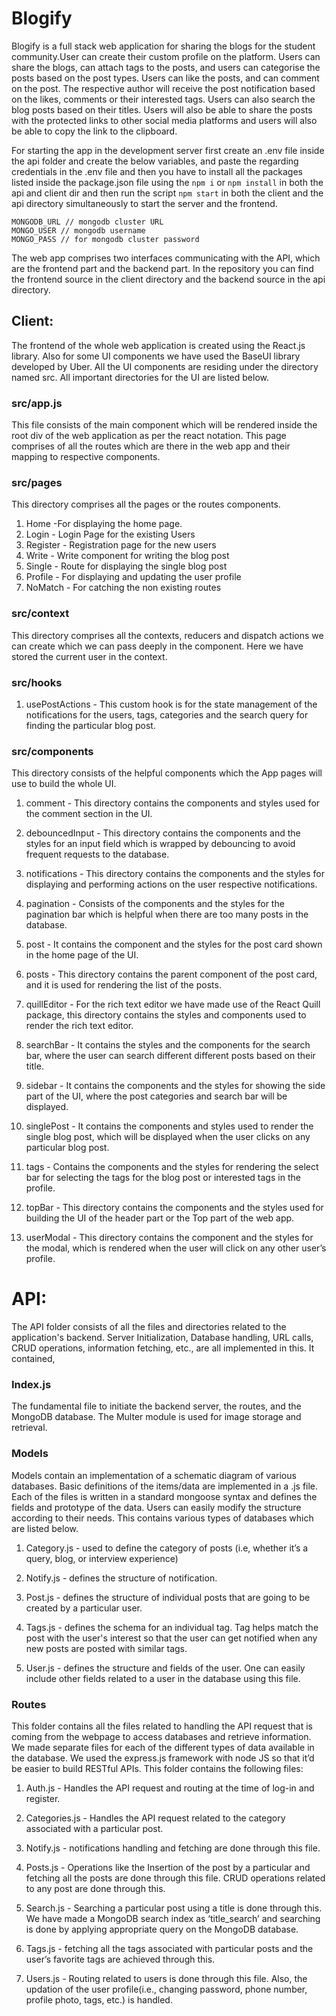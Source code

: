 # Blogify 

Blogify is a full stack web application for sharing the blogs for the student community.User can create their custom profile on the platform. Users can share the blogs, can attach tags to the posts, and users can categorise the posts based on the post types. Users can like the posts, and can comment on the post. The respective author will receive the post notification based on the likes, comments or their interested tags. Users can also search the blog posts based on their titles. Users will also be able to share the posts with the protected links to other social media platforms and users will also be able to copy the link to the clipboard. 

For starting the app in the development server first create an .env file inside the api folder and create the below variables, and paste the regarding credentials in the .env file and then you have to install all the packages listed inside the package.json file using the `npm i` or `npm install` in both the api and client dir and then run the script `npm start` in both the client and the api directory simultaneously to start the server and the frontend. 

`MONGODB_URL // mongodb cluster URL`   
`MONGO_USER // mongodb username`   
`MONGO_PASS // for mongodb cluster password`   

The web app comprises two interfaces communicating with the API, which are the frontend part and the backend part. In the repository you can find the frontend source in the client directory and the backend source in the api directory. 




## Client:
The frontend of the whole web application is created using the React.js library. Also for some UI components we have used the BaseUI library developed by Uber. All the UI components are residing under the directory named src. All important directories for the UI are listed below.  

### src/app.js     
This file consists of the main component which will be rendered inside the root div of the web application as per the react notation. This page comprises of all the routes which are there in the web app and their mapping to respective components.   



### src/pages 
This directory comprises all the pages or the routes components.

1. Home -For displaying the home page.   
2. Login - Login Page for the existing Users   
3. Register - Registration page for the new users   
4. Write - Write component for writing the blog post  
5. Single - Route for displaying the single blog post  
6. Profile - For displaying and updating the user profile  
7. NoMatch - For catching the non existing routes   


### src/context 
This directory comprises all the contexts, reducers and dispatch actions we can create which we can pass deeply in the component. Here we have stored the current user in the context. 






### src/hooks
1. usePostActions - This custom hook is for the state management of the notifications for the users, tags, categories and the search query for finding the particular blog post.



### src/components 
This directory consists of the helpful components which the App pages will use to build the whole UI. 

1. comment - This directory contains the components and styles used for the comment section in the UI.

2. debouncedInput - This directory contains the components and the styles for an input field which is wrapped by debouncing to avoid frequent requests to the database.

3. notifications - This directory contains the components and the styles for displaying and performing actions on the user respective notifications.

4. pagination - Consists of the components and the styles for the pagination bar which is helpful when there are too many posts in the database. 

5. post - It contains the component and the styles for the post card shown in the home page of the UI. 

6. posts - This directory contains the parent component of the post card, and it is used for rendering the list of the posts. 

7. quillEditor - For the rich text editor we have made use of the React Quill package, this directory contains the styles and components used to render the rich text editor.

8. searchBar - It contains the styles and the components for the search bar, where the user can search different different posts based on their title.

9. sidebar - It contains the components and the styles for showing the side part of the UI, where the post categories and search bar will be displayed.

10. singlePost - It contains the components and styles used to render the single blog post, which will be displayed when the user clicks on any particular blog post. 

11. tags - Contains the components and the styles for rendering the select bar for selecting the tags for the blog post or interested tags in the profile. 

12. topBar - This directory contains the components and the styles used for building the UI of the header part or the Top part of the web app.

13. userModal - This directory contains the component and the styles for the modal, which is rendered when the user will click on any other user’s profile.  



# API:

The API folder consists of all the files and directories related to the application's backend. Server Initialization, Database handling, URL calls, CRUD operations, information fetching, etc., are all implemented in this. It contained,

### Index.js  
The fundamental file to initiate the backend server, the routes, and the MongoDB database. The Multer module is used for image storage and retrieval.  

### Models  
Models contain an implementation of a schematic diagram of various databases. Basic definitions of the items/data are implemented in a .js file. Each of the files is written in a standard mongoose syntax and defines the fields and prototype of the data. Users can easily modify the structure according to their needs. This contains various types of databases which are listed below.  

1. Category.js - used to define the category of posts (i.e, whether it’s a query, blog, or interview experience)  

2. Notify.js - defines the structure of notification.   

3. Post.js - defines the structure of individual posts that are going to be created by a particular user.  

4. Tags.js - defines the schema for an individual tag. Tag helps match the post with the user's interest so that the user can get notified when any new posts are posted with similar tags.  

5. User.js - defines the structure and fields of the user. One can easily include other fields related to a user in the database using this file.  

### Routes  
This folder contains all the files related to handling the API request that is coming from the webpage to access databases and retrieve information. We made separate files for each of the different types of data available in the database. We used the express.js framework with node JS so that it’d be easier to build RESTful APIs. This folder contains the following files:  

1. Auth.js - Handles the API request and routing at the time of log-in and register.  

2. Categories.js -  Handles the API request related to the category associated with a particular post.  

3. Notify.js - notifications handling and fetching are done through this file.   

4. Posts.js - Operations like the Insertion of the post by a particular and fetching all the posts are done through this file. CRUD operations related to any post are done through this.  

5. Search.js - Searching a particular post using a title is done through this. We have made a MongoDB search index as ‘title_search’ and searching is done by applying appropriate query on the MongoDB database.   

6. Tags.js - fetching all the tags associated with particular posts and the user’s favorite tags are achieved through this.  

7. Users.js - Routing related to users is done through this file. Also, the updation of the user profile(i.e., changing password, phone number, profile photo, tags, etc.) is handled.  
